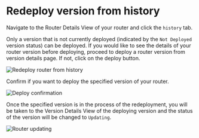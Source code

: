 # Redeploy version from history

Navigate to the Router Details View of your router and click the `history` tab.

Only a version that is not currently deployed (indicated by the `Not Deployed` version status) can be deployed. If you would like to see the details of your router version before deploying, proceed to deploy a router version from version details page. If not, click on the deploy button.

![Redeploy router from history](../../../.gitbook/assets/redeploy\_version\_button.png)

Confirm if you want to deploy the specified version of your router.

![Deploy confirmation](../../../.gitbook/assets/redeploy\_version\_modal.png)

Once the specified version is in the process of the redeployment, you will be taken to the Version Details View of the deploying version and the status of the version will be changed to `Updating`.

![Router updating](../../../.gitbook/assets/update\_version\_history.png)
